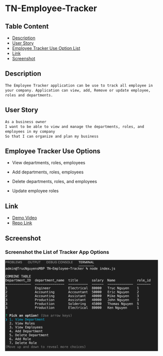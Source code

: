 # TN-Employee-Tracker

## Table Content
- [Description](#Description)
- [User Story](#User-Story)
- [Employee Tracker Use Option List](#Employee-Tracker-Use-Options)
- [Link](#Link)
- [Screenshot](#Screenshot)

## Description
```
The Employee Tracker application can be use to track all employee in your company. Application can view, add, Remove or update employee, roles and departments. 
```

## User Story
```
As a business owner
I want to be able to view and manage the departments, roles, and employees in my company
So that I can organize and plan my business
```

## Employee Tracker Use Options
* View departments, roles, employees

* Add departments, roles, employees

* Delete departments, roles, and employees

* Update employee roles

## Link
* [Demo Video](https://youtu.be/H8ejAXODX0Q)
* [Repo Link](https://github.com/trucn0215/TN-Employee-Tracker)

## Screenshot
### Screenshot the List of Tracker App Options
![list of choices](img/List-of-choices-Screen-Shot.png)